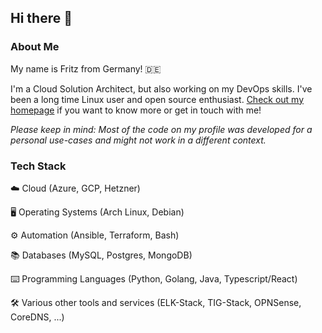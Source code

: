 ## Hi there 🙌
### About Me
My name is Fritz from Germany! 🇩🇪

I'm a Cloud Solution Architect, but also working on my DevOps skills. I've been a long time Linux user and open source enthusiast. [Check out my homepage](https://example.org) if you want to know more or get in touch with me!

*Please keep in mind: Most of the code on my profile was developed for a personal use-cases and might not work in a different context.*

### Tech Stack
☁️ Cloud (Azure, GCP, Hetzner)

🖥️ Operating Systems (Arch Linux, Debian)

⚙️ Automation (Ansible, Terraform, Bash)

📚 Databases (MySQL, Postgres, MongoDB)

⌨️ Programming Languages (Python, Golang, Java, Typescript/React)

🛠️ Various other tools and services (ELK-Stack, TIG-Stack, OPNSense, CoreDNS, ...)
